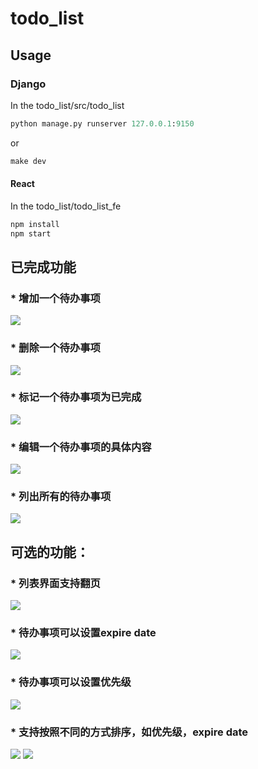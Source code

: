 # todo_list
## Usage
### Django
In the todo_list/src/todo_list
``` python
python manage.py runserver 127.0.0.1:9150
```
or
``` python
make dev
```
#### React
In the todo_list/todo_list_fe
``` python
npm install
npm start
```
## 已完成功能
### * 增加一个待办事项
<img src="https://cl.ly/081H2d3c0i1u/Screen%20Recording%202017-05-03%20at%2009.42%20%E4%B8%8B%E5%8D%88.gif">
</img>

### * 删除一个待办事项
<img src="https://cl.ly/1Q3H0v193h10/Screen%20Recording%202017-05-03%20at%2009.41%20%E4%B8%8B%E5%8D%88.gif">
</img>

### * 标记一个待办事项为已完成
<img src="https://cl.ly/0J171K0D1Y10/Screen%20Recording%202017-05-03%20at%2012.33%20%E4%B8%8A%E5%8D%88.gif">
</img>

### * 编辑一个待办事项的具体内容
<img src="https://cl.ly/1I1V2I0I3i2l/Screen%20Recording%202017-05-03%20at%2012.03%20%E4%B8%8A%E5%8D%88.gif">
</img>

### * 列出所有的待办事项
<img src="https://cl.ly/0b361G0b263j/Screen%20Recording%202017-05-03%20at%2012.11%20%E4%B8%8A%E5%8D%88.gif">
</img>


## 可选的功能：
### * 列表界面支持翻页 
<img src="https://cl.ly/09270V1P1s1O/Screen%20Recording%202017-05-03%20at%2012.18%20%E4%B8%8A%E5%8D%88.gif">
</img>

### * 待办事项可以设置expire date  
<img src="https://cl.ly/1H3a0l0u2W1r/Screen%20Recording%202017-05-03%20at%2012.34%20%E4%B8%8A%E5%8D%88.gif">
</img>

### * 待办事项可以设置优先级  
<img src="https://cl.ly/081H2d3c0i1u/Screen%20Recording%202017-05-03%20at%2009.42%20%E4%B8%8B%E5%8D%88.gif">
</img>

### * 支持按照不同的方式排序，如优先级，expire date  
<img src="https://cl.ly/1V0K3P423L2c/Screen%20Recording%202017-05-03%20at%2009.44%20%E4%B8%8B%E5%8D%88.gif">
</img>
<img src="https://cl.ly/1W150Y2U1t2J/Screen%20Recording%202017-05-03%20at%2009.44%20%E4%B8%8B%E5%8D%88.gif">
</img>
